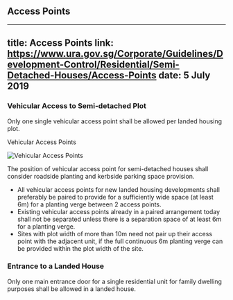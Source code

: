 
## Access Points
---
title: Access Points
link: https://www.ura.gov.sg/Corporate/Guidelines/Development-Control/Residential/Semi-Detached-Houses/Access-Points
date: 5 July 2019
---

### Vehicular Access to Semi-detached Plot

Only one single vehicular access point shall be allowed per landed housing plot.

Vehicular Access Points

![Vehicular Access Points](https://www.ura.gov.sg/-/media/Corporate/Guidelines/Development-control/Landed-Housing/SD02_Vehicular_Access.jpg?h=100%25&w=100%25)

The position of vehicular access point for semi-detached houses shall consider roadside planting and kerbside parking space provision.

- All vehicular access points for new landed housing developments shall preferably be paired to provide for a sufficiently wide space (at least 6m) for a planting verge between 2 access points.
- Existing vehicular access points already in a paired arrangement today shall not be separated unless there is a separation space of at least 6m for a planting verge.
- Sites with plot width of more than 10m need not pair up their access point with the adjacent unit, if the full continuous 6m planting verge can be provided within the plot width of the site.

### Entrance to a Landed House

Only one main entrance door for a single residential unit for family dwelling purposes shall be allowed in a landed house.
